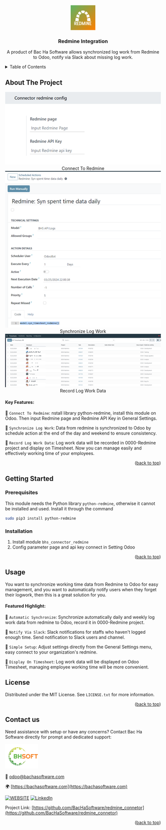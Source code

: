 
<a name="readme-top"></a>

<!-- PROJECT DETAILS -->
<br />
<div align="center">
  <a href="https://github.com/BacHaSoftware/redmine_connetor">
    <img src="/bhs_connector_redmine/static/description/icon.png" alt="Logo" width="80" height="80">
  </a>

  <h3 align="center">Redmine Integration</h3>

  <p align="center">
    A product of Bac Ha Software allows synchronized log work from Redmine to Odoo, notify via Slack about missing log work.
  </p>
</div>



<!-- TABLE OF CONTENTS -->
<details>
  <summary>Table of Contents</summary>
  <ol>
    <li>
      <a href="#about-the-project">About The Project</a>
    </li>
    <li>
      <a href="#getting-started">Getting Started</a>
      <ul>
        <li><a href="#prerequisites">Prerequisites</a></li>
        <li><a href="#installation">Installation</a></li>
      </ul>
    </li>
    <li><a href="#usage">Usage</a></li>
    <li><a href="#license">License</a></li>
    <li><a href="#contact-us">Contact us</a></li>
  </ol>
</details>



<!-- ABOUT THE PROJECT -->
## About The Project

<div align="left">
  <a href="https://github.com/BacHaSoftware/redmine_connetor">
    <img src="/bhs_connector_redmine/static/description/imgs/screen/setting.png" alt="Setting">
  </a>
<div align="center">Connect To Redmine</div> 
</div>

<div align="left">
  <a href="https://github.com/BacHaSoftware/redmine_connetor">
    <img src="/bhs_connector_redmine/static/description/imgs/screen/cron.png" alt="Setting">
  </a>
<div align="center">Synchronize Log Work</div> 
</div>

<div align="left">
  <a href="https://github.com/BacHaSoftware/redmine_connetor">
    <img src="/bhs_connector_redmine/static/description/imgs/screen/timesheet.png" alt="Setting">
  </a>
<div align="center">Record Log Work Data</div> 
</div>

#### Key Features:

🌟 <code>Connect To Redmine</code>: nstall library python-redmine, install this module on Odoo. Then input Redmine page and Redmine API Key in General Settings.

🌟 <code>Synchronize Log Work</code>: Data from redmine is synchronized to Odoo by schedule action at the end of the day and weekend to ensure consistency.

🌟 <code>Record Log Work Data</code>: Log work data will be recorded in 0000-Redmine project and display on Timesheet. Now you can manage easily and effectively working time of your employees.

<p align="right">(<a href="#readme-top">back to top</a>)</p>


<!-- GETTING STARTED -->
## Getting Started

<!-- PREREQUISTES  -->
### Prerequisites

This module needs the Python library <code>python-redmine</code>, otherwise it cannot be installed and used. Install it through the command
  ```sh
  sudo pip3 install python-redmine
  ```

### Installation

1. Install module  <code>bhs_connector_redmine</code>
2. Config parameter page and api key connect in Setting Odoo

<p align="right">(<a href="#readme-top">back to top</a>)</p>

<!-- USAGE EXAMPLES -->
## Usage

You want to synchronize working time data from Redmine to Odoo for easy management, and you want to automatically notify users when they forget their logwork, then this is a great solution for you.

#### Featured Highlight:

🌟 <code>Automatic Synchronize</code>: Synchronize automatically daily and weekly log work data from redmine to Odoo, record it in 0000-Redmine project.

🌟 <code>Notify Via Slack</code>: Slack notifications for staffs who haven't logged enough time. Send notification to Slack users and channel.

🌟 <code>Simple Setup</code>: Adjust settings directly from the General Settings menu, easy connect to your organization's redmine.

🌟 <code>Display On Timesheet</code>: Log work data will be displayed on Odoo Timesheet, managing employee working time will be more convenient.

<!-- LICENSE -->
## License

Distributed under the MIT License. See `LICENSE.txt` for more information.

<p align="right">(<a href="#readme-top">back to top</a>)</p>



<!-- CONTACT US-->
## Contact us
Need assistance with setup or have any concerns? Contact Bac Ha Software directly for prompt and dedicated support:
<div align="left">
  <a href="https://github.com/BacHaSoftware">
    <img src="/bhs_connector_redmine/static/description/imgs/logo.png" alt="Logo" height="80">
  </a>
</div>

📨 odoo@bachasoftware.com

🌍 [https://bachasoftware.com](https://bachasoftware.com)

[![WEBSITE][website-shield]][website-url] [![LinkedIn][linkedin-shield]][linkedin-url]

Project Link: [https://github.com/BacHaSoftware/redmine_connetor](https://github.com/BacHaSoftware/redmine_connetor)


<p align="right">(<a href="#readme-top">back to top</a>)</p>



<!-- MARKDOWN LINKS & IMAGES -->
<!-- https://www.markdownguide.org/basic-syntax/#reference-style-links -->
[license-url]: https://github.com/BacHaSoftware/redmine_connetor/blob/17.0/LICENSE.txt
[linkedin-shield]: https://img.shields.io/badge/-LinkedIn-black.svg?style=for-the-badge&logo=linkedin&colorB=555
[linkedin-url]: https://www.linkedin.com/company/bac-ha-software
[website-shield]: https://img.shields.io/badge/-website-black.svg?style=for-the-badge&logo=website&colorB=555
[website-url]: https://bachasoftware.com